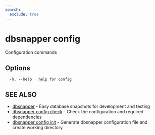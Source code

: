 ```yaml
---
search:
  exclude: true
---
```


# dbsnapper config

Configuration commands

## Options

```
  -h, --help   help for config
```

## SEE ALSO

- [dbsnapper](dbsnapper.md) - Easy database snapshots for development and testing
- [dbsnapper config check](dbsnapper_config_check.md) - Check the configuration and required dependencies
- [dbsnapper config init](dbsnapper_config_init.md) - Generate dbsnapper configuration file and create working directory
